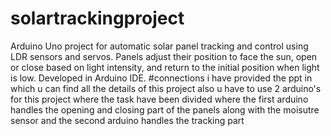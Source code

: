# solartrackingproject
Arduino Uno project for automatic solar panel tracking and control using LDR sensors and servos. Panels adjust their position to face the sun, open or close based on light intensity, and return to the initial position when light is low. Developed in Arduino IDE.
#connections
i have provided the ppt in which u can find all the details of this project
also u have to use 2 arduino's for this project where the task have been divided where the first arduino handles the opening and closing part of the panels along with the moisutre sensor and the second arduino handles the tracking part
